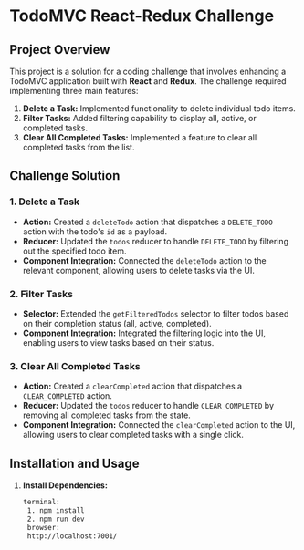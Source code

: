 # TodoMVC React-Redux Challenge

## Project Overview

This project is a solution for a coding challenge that involves enhancing a TodoMVC application built with **React** and **Redux**. The challenge required implementing three main features:

1. **Delete a Task:** Implemented functionality to delete individual todo items.
2. **Filter Tasks:** Added filtering capability to display all, active, or completed tasks.
3. **Clear All Completed Tasks:** Implemented a feature to clear all completed tasks from the list.

## Challenge Solution

### 1. Delete a Task

- **Action:** Created a `deleteTodo` action that dispatches a `DELETE_TODO` action with the todo's `id` as a payload.
- **Reducer:** Updated the `todos` reducer to handle `DELETE_TODO` by filtering out the specified todo item.
- **Component Integration:** Connected the `deleteTodo` action to the relevant component, allowing users to delete tasks via the UI.

### 2. Filter Tasks

- **Selector:** Extended the `getFilteredTodos` selector to filter todos based on their completion status (all, active, completed).
- **Component Integration:** Integrated the filtering logic into the UI, enabling users to view tasks based on their status.

### 3. Clear All Completed Tasks

- **Action:** Created a `clearCompleted` action that dispatches a `CLEAR_COMPLETED` action.
- **Reducer:** Updated the `todos` reducer to handle `CLEAR_COMPLETED` by removing all completed tasks from the state.
- **Component Integration:** Connected the `clearCompleted` action to the UI, allowing users to clear completed tasks with a single click.

## Installation and Usage

1. **Install Dependencies:**

   ```bash
   terminal:
    1. npm install
    2. npm run dev
    browser:
    http://localhost:7001/
